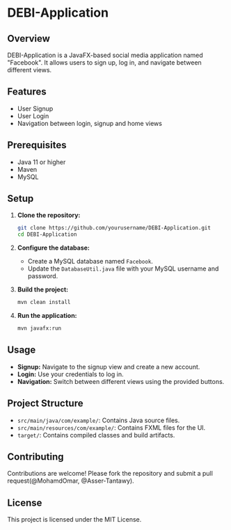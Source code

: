 # DEBI-Application

## Overview

DEBI-Application is a JavaFX-based social media application named "Facebook". It allows users to sign up, log in, and navigate between different views.

## Features

- User Signup
- User Login
- Navigation between login, signup and home views

## Prerequisites

- Java 11 or higher
- Maven
- MySQL

## Setup

1. **Clone the repository:**

   ```sh
   git clone https://github.com/yourusername/DEBI-Application.git
   cd DEBI-Application
   ```

2. **Configure the database:**

   - Create a MySQL database named `Facebook`.
   - Update the `DatabaseUtil.java` file with your MySQL username and password.

3. **Build the project:**

   ```sh
   mvn clean install
   ```

4. **Run the application:**
   ```sh
   mvn javafx:run
   ```

## Usage

- **Signup:** Navigate to the signup view and create a new account.
- **Login:** Use your credentials to log in.
- **Navigation:** Switch between different views using the provided buttons.

## Project Structure

- `src/main/java/com/example/`: Contains Java source files.
- `src/main/resources/com/example/`: Contains FXML files for the UI.
- `target/`: Contains compiled classes and build artifacts.

## Contributing

Contributions are welcome! Please fork the repository and submit a pull request(@MohamdOmar, @Asser-Tantawy).

## License

This project is licensed under the MIT License.
